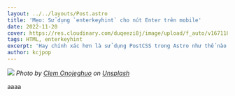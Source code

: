 ```yaml
---
layout: ../../layouts/Post.astro
title: 'Mẹo: Sử dụng `enterkeyhint` cho nút Enter trên mobile'
date: 2022-11-20
cover: https://res.cloudinary.com/duqeezi8j/image/upload/f_auto/v1671183436/ehkoo/clem-onojeghuo-6tedMQIJpNI-unsplash.jpg
tags: HTML, enterkeyhint
excerpt: 'Hay chính xác hơn là sử dụng PostCSS trong Astro như thế nào'
author: kcjpop
---
```


![](https://res.cloudinary.com/duqeezi8j/image/upload/f_auto/v1671183436/ehkoo/clem-onojeghuo-6tedMQIJpNI-unsplash.jpg)
<em>
Photo by <a href="https://unsplash.com/@clemono?utm_source=unsplash&utm_medium=referral&utm_content=creditCopyText">Clem Onojeghuo</a> on <a href="https://unsplash.com/s/photos/enter?utm_source=unsplash&utm_medium=referral&utm_content=creditCopyText">Unsplash</a>
</em>

aaaa
